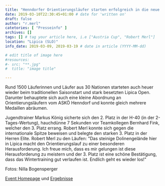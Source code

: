 ```yaml
---
title: "Henndorfer Orientierungsläufer starten erfolgreich in die neue Saison"
date: 2019-03-10T22:30:45+01:00 # date for 'written on'
draft: false
author: "r.merl"
catetories: [ "Presseinfo" ]
archives: []
tags: [] # tag your article here, i.e ["Austria Cup", "Robert Merl"]
location: "Lipica (SLO)"
info_date: 2019-03-09, 2019-03-19 # date in article (YYYY-MM-dd)

# edit title of image here
#resources:
#- src: "**.jpg"
#  title: "image title"

---
```


Rund 1500 Läuferinnen und Läufer aus 30 Nationen starteten auch heuer wieder beim traditionellen Saisonstart und stark besetzten Lipica Open. Darunter behauptete sich auch eine kleine Abordnung an Orientierungsläufern vom ASKÖ Henndorf und konnte gleich mehrere Medaillen abräumen.

<!--more-->

Jugendtrainer Markus König sicherte sich den 2. Platz in der H-40 (in der 2-Tages-Wertung), hauchdünne 7 Sekunden vor Teamkollegen Bernhard Fink, welcher den 3. Platz errang. Robert Merl konnte sich gegen die internationale Spitze beweisen und belegte den starken 3. Platz in der Herren Elite. Robert Merl zu den Läufen: "Das steinige Dolinengelände hier in Lipica macht den Orientierungslauf zu einer besonderen Herausforderung. Ich freue mich, dass es mir gelungen ist diese Herausforderung zu meistern und der 3. Platz ist eine schöne Bestätigung, dass das Wintertraining gut verlaufen ist. Endlich geht es wieder los!"

Fotos: Nilla Bogensperger

[Event Homepage](http://www.lipicaopen.com/) und [Ergebnisse](http://www.orienteeringonline.net/Results.aspx?CompetitionID=4094)